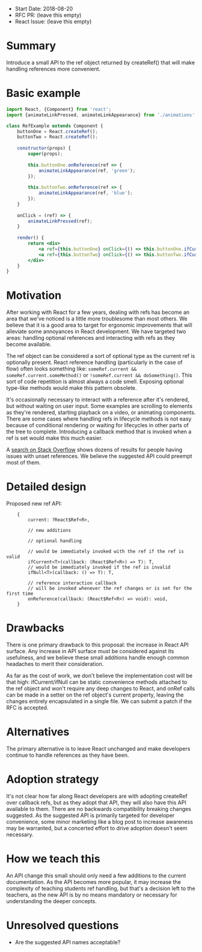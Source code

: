 - Start Date: 2018-08-20
- RFC PR: (leave this empty)
- React Issue: (leave this empty)

# Summary

Introduce a small API to the ref object returned by createRef() that will make handling references more convenient.


# Basic example

```jsx
import React, {Component} from 'react';
import {animateLinkPressed, animateLinkAppearance} from './animations'; // hypothetically

class RefExample extends Component {
	buttonOne = React.createRef();
	buttonTwo = React.createRef();
	
	constructor(props) {
		super(props);
		
		this.buttonOne.onReference(ref => {
			animateLinkAppearance(ref, 'green');
		});
		
		this.buttonTwo.onReference(ref => {
			animateLinkAppearance(ref, 'blue');
		});
	}
	
	onClick = (ref) => {
		animateLinkPressed(ref);
	}
	
	render() {
		return <div>
			<a ref={this.buttonOne} onClick={() => this.buttonOne.ifCurrent(onClick)}>Button One</a>
			<a ref={this.buttonTwo} onClick={() => this.buttonTwo.ifCurrent(onClick)}>Button Two</a>
		</div>
	}
}
```

# Motivation

After working with React for a few years, dealing with refs has become an area that we've noticed is a little more troublesome than most others.  We believe that it is a good area to target for ergonomic improvements that will alleviate some annoyances in React development.  We have targeted two areas: handling optional references and interacting with refs as they become available.

The ref object can be considered a sort of optional type as the current ref is optionally present.  React reference handling (particularly in the case of flow) often looks something like: `someRef.current && someRef.current.someMethod()` or `!someRef.current && doSomething()`.  This sort of code repetition is almost always a code smell.  Exposing optional type-like methods would make this pattern obsolete. 

It's occasionally necessary to interact with a reference after it's rendered, but without waiting on user input.  Some examples are scrolling to elements as they're rendered, starting playback on a video, or animating components.  There are some cases where handling refs in lifecycle methods is not easy because of conditional rendering or waiting for lifecycles in other parts of the tree to complete.  Introducing a callback method that is invoked when a ref is set would make this much easier.

A [search on Stack Overflow](https://stackoverflow.com/search?q=react+refs+undefined) shows dozens of results for people having issues with unset references.  We believe the suggested API could preempt most of them.

# Detailed design

Proposed new ref API:

```
	{
		current: ?React$Ref<R>, 
		
		// new additions 
		
		// optional handling
		
		// would be immediately invoked with the ref if the ref is valid
		ifCurrent<T>(callback: (React$Ref<R>) => T): T,
		// would be immediately invoked if the ref is invalid
		ifNull<T>(callback: () => T): T,
		
		// reference interaction callback
		// will be invoked whenever the ref changes or is set for the first time
		onReference(callback: (React$Ref<R>) => void): void,
	}

```

# Drawbacks

There is one primary drawback to this proposal: the increase in React API surface.  Any increase in API surface must be considered against its usefulness, and we believe these small additions handle enough common headaches to merit their consideration.  

As far as the cost of work, we don't believe the implementation cost will be that high: ifCurrent/ifNull can be static convenience methods attached to the ref object and won't require any deep changes to React, and onRef calls can be made in a setter on the ref object's current property, leaving the changes entirely encapsulated in a single file.  We can submit a patch if the RFC is accepted.

# Alternatives

The primary alternative is to leave React unchanged and make developers continue to handle references as they have been.


# Adoption strategy

It's not clear how far along React developers are with adopting createRef over callback refs, but as they adopt that API, they will also have this API available to them.  There are no backwards compatibility breaking changes suggested.  As the suggested API is primarily targeted for developer convenience, some minor marketing like a blog post to increase awareness may be warranted, but a concerted effort to drive adoption doesn't seem necessary.

# How we teach this

An API change this small should only need a few additions to the current documentation.  As the API becomes more popular, it may increase the complexity of teaching students ref handling, but that's a decision left to the teachers, as the new API is by no means mandatory or necessary for understanding the deeper concepts.  

# Unresolved questions

* Are the suggested API names acceptable?

